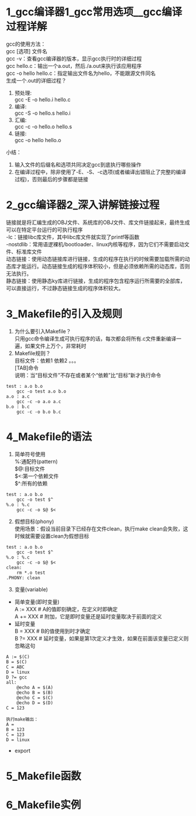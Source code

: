 # 1_gcc编译器1_gcc常用选项__gcc编译过程详解  
gcc的使用方法：  
gcc [选项]  文件名  
gcc -v：查看gcc编译器的版本，显示gcc执行时的详细过程  
gcc hello.c：输出一个a.out，然后./a.out来执行该应用程序  
gcc -o hello hello.c：指定输出文件名为hello，不能跟源文件同名  
生成一个.out的详细过程？  
1. 预处理:  
gcc -E -o hello.i hello.c  
2. 编译:  
gcc -S -o hello.s hello.i
3. 汇编:  
gcc -c -o hello.o hello.s
4. 链接:  
gcc -o hello hello.o

小结：
1. 输入文件的后缀名和选项共同决定gcc到底执行哪些操作
2. 在编译过程中，除非使用了-E、-S、-c选项(或者编译出错阻止了完整的编译过程)，否则最后的步骤都是链接
# 2_gcc编译器2_深入讲解链接过程  
链接就是将汇编生成的OBJ文件、系统库的OBJ文件、库文件链接起来，最终生成可以在特定平台运行的可执行程序  
-lc：链接libc库文件，其中libc库文件就实现了printf等函数  
-nostdlib：常用语逻裸机/bootloader、linux内核等程序，因为它们不需要启动文件、标准库文件  
动态链接：使用动态链接库进行链接，生成的程序在执行的时候需要加载所需的动态库才能运行。动态链接生成的程序体积较小，但是必须依赖所需的动态库，否则无法执行。  
静态链接：使用静态ky库进行链接，生成的程序包含程序运行所需要的全部库，可以直接运行，不过静态链接生成的程序体积较大。  

# 3_Makefile的引入及规则  
1. 为什么要引入Makefile？  
只用gcc命令编译生成可执行程序的话，每次都会将所有.c文件重新编译一遍，如果文件上万个，非常耗时
2. Makefile规则？  
目标文件：依赖1 依赖2 。。。  
[TAB]命令  
说明：当“目标文件”不存在或者某个“依赖”比“目标”新才执行命令
```
test : a.o b.o
    gcc -o test a.o b.o
a.o : a.c
    gcc -c -o a.o a.c
b.o : b.c
    gcc -c -o b.o b.c
```
# 4_Makefile的语法  
1. 简单符号使用  
%:通配符(pattern)  
\$@:目标文件  
\$<:第一个依赖文件  
\$^:所有的依赖
```
test : a.o b.o
    gcc -o test $^
%.o : %.c
    gcc -c -o $@ $<
```
2. 假想目标(phony)  
使用场景：假设当前目录下已经存在文件clean，执行make clean会失败，这时候就需要设置clean为假想目标
```
test : a.o b.o
    gcc -o test $^
%.o : %.c
    gcc -c -o $@ $<
clean:
    rm *.o test
.PHONY: clean
```
3. 变量(variable) 
- 简单变量(即时变量)   
A := XXX  # A的值即刻确定，在定义时即确定  
A += XXX  # 附加，它是即时变量还是延时变量取决于前面的定义 
- 延时变量   
B = XXX  # B的值使用到时才确定  
B ?= XXX # 延时变量，如果是第1次定义才生效，如果在前面该变量已定义则忽略这句   
```
A := $(C)
B = $(C)
C = ABC
D = linux
D ?= gcc
all:
    @echo A = $(A)
    @echo B = $(B)
    @echo C = $(C)
    @echo D = $(D)
C = 123

执行make输出：
A =
B = 123
C = 123
D = linux
```
- export  
# 5_Makefile函数  

# 6_Makefile实例  
